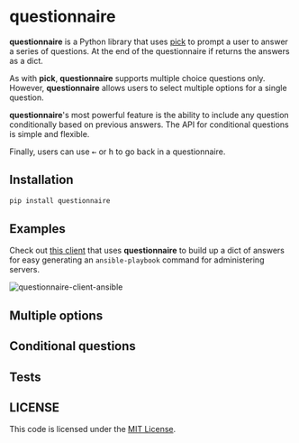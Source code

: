 # questionnaire

__questionnaire__ is a Python library that uses [pick](https://github.com/wong2/pick) to prompt a user to answer a series of questions. At the end of the questionnaire if returns the answers as a dict.

As with __pick__, __questionnaire__ supports multiple choice questions only. However, __questionnaire__ allows users to select multiple options for a single question.

__questionnaire__'s most powerful feature is the ability to include any question conditionally based on previous answers. The API for conditional questions is simple and flexible.
  
Finally, users can use <kbd>&larr;</kbd> or <kbd>h</kbd> to go back in a questionnaire.

## Installation
```sh
pip install questionnaire
```

## Examples
Check out [this client](examples/client.py) that uses __questionnaire__ to build up a dict of answers for easy generating an `ansible-playbook` command for administering servers.

![questionnaire-client-ansible](https://raw.githubusercontent.com/kylebebak/questionnaire/master/examples/client.gif)

## Multiple options

## Conditional questions

## Tests


## LICENSE
This code is licensed under the [MIT License](https://opensource.org/licenses/MIT).
